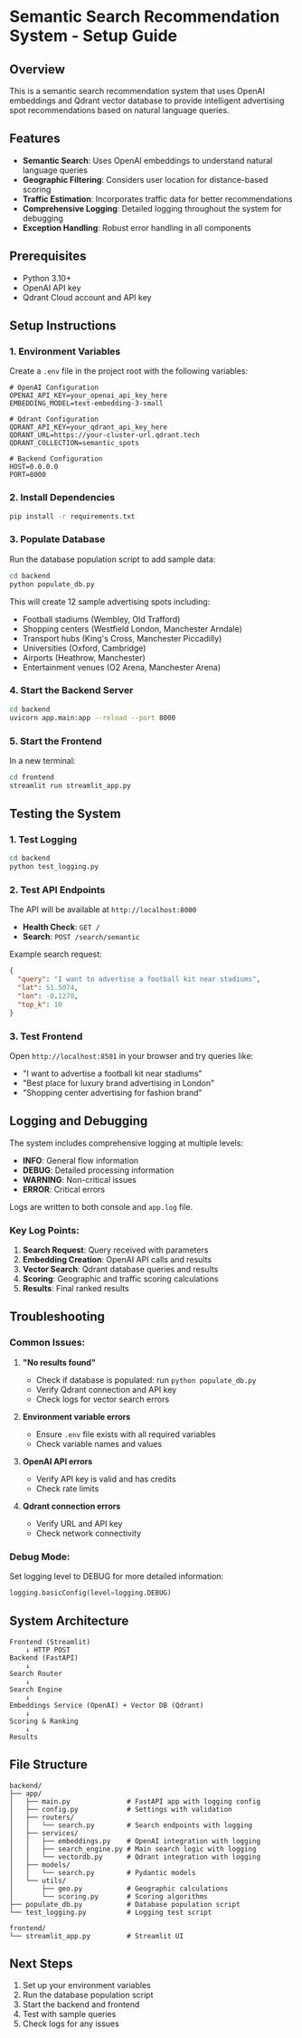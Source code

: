 # Semantic Search Recommendation System - Setup Guide

## Overview
This is a semantic search recommendation system that uses OpenAI embeddings and Qdrant vector database to provide intelligent advertising spot recommendations based on natural language queries.

## Features
- **Semantic Search**: Uses OpenAI embeddings to understand natural language queries
- **Geographic Filtering**: Considers user location for distance-based scoring
- **Traffic Estimation**: Incorporates traffic data for better recommendations
- **Comprehensive Logging**: Detailed logging throughout the system for debugging
- **Exception Handling**: Robust error handling in all components

## Prerequisites
- Python 3.10+
- OpenAI API key
- Qdrant Cloud account and API key

## Setup Instructions

### 1. Environment Variables
Create a `.env` file in the project root with the following variables:

```env
# OpenAI Configuration
OPENAI_API_KEY=your_openai_api_key_here
EMBEDDING_MODEL=text-embedding-3-small

# Qdrant Configuration
QDRANT_API_KEY=your_qdrant_api_key_here
QDRANT_URL=https://your-cluster-url.qdrant.tech
QDRANT_COLLECTION=semantic_spots

# Backend Configuration
HOST=0.0.0.0
PORT=8000
```

### 2. Install Dependencies
```bash
pip install -r requirements.txt
```

### 3. Populate Database
Run the database population script to add sample data:

```bash
cd backend
python populate_db.py
```

This will create 12 sample advertising spots including:
- Football stadiums (Wembley, Old Trafford)
- Shopping centers (Westfield London, Manchester Arndale)
- Transport hubs (King's Cross, Manchester Piccadilly)
- Universities (Oxford, Cambridge)
- Airports (Heathrow, Manchester)
- Entertainment venues (O2 Arena, Manchester Arena)

### 4. Start the Backend Server
```bash
cd backend
uvicorn app.main:app --reload --port 8000
```

### 5. Start the Frontend
In a new terminal:
```bash
cd frontend
streamlit run streamlit_app.py
```

## Testing the System

### 1. Test Logging
```bash
cd backend
python test_logging.py
```

### 2. Test API Endpoints
The API will be available at `http://localhost:8000`

- **Health Check**: `GET /`
- **Search**: `POST /search/semantic`

Example search request:
```json
{
  "query": "I want to advertise a football kit near stadiums",
  "lat": 51.5074,
  "lon": -0.1278,
  "top_k": 10
}
```

### 3. Test Frontend
Open `http://localhost:8501` in your browser and try queries like:
- "I want to advertise a football kit near stadiums"
- "Best place for luxury brand advertising in London"
- "Shopping center advertising for fashion brand"

## Logging and Debugging

The system includes comprehensive logging at multiple levels:

- **INFO**: General flow information
- **DEBUG**: Detailed processing information
- **WARNING**: Non-critical issues
- **ERROR**: Critical errors

Logs are written to both console and `app.log` file.

### Key Log Points:
1. **Search Request**: Query received with parameters
2. **Embedding Creation**: OpenAI API calls and results
3. **Vector Search**: Qdrant database queries and results
4. **Scoring**: Geographic and traffic scoring calculations
5. **Results**: Final ranked results

## Troubleshooting

### Common Issues:

1. **"No results found"**
   - Check if database is populated: run `python populate_db.py`
   - Verify Qdrant connection and API key
   - Check logs for vector search errors

2. **Environment variable errors**
   - Ensure `.env` file exists with all required variables
   - Check variable names and values

3. **OpenAI API errors**
   - Verify API key is valid and has credits
   - Check rate limits

4. **Qdrant connection errors**
   - Verify URL and API key
   - Check network connectivity

### Debug Mode:
Set logging level to DEBUG for more detailed information:
```python
logging.basicConfig(level=logging.DEBUG)
```

## System Architecture

```
Frontend (Streamlit) 
    ↓ HTTP POST
Backend (FastAPI)
    ↓
Search Router
    ↓
Search Engine
    ↓
Embeddings Service (OpenAI) + Vector DB (Qdrant)
    ↓
Scoring & Ranking
    ↓
Results
```

## File Structure
```
backend/
├── app/
│   ├── main.py              # FastAPI app with logging config
│   ├── config.py            # Settings with validation
│   ├── routers/
│   │   └── search.py        # Search endpoints with logging
│   ├── services/
│   │   ├── embeddings.py    # OpenAI integration with logging
│   │   ├── search_engine.py # Main search logic with logging
│   │   └── vectordb.py      # Qdrant integration with logging
│   ├── models/
│   │   └── search.py        # Pydantic models
│   └── utils/
│       ├── geo.py           # Geographic calculations
│       └── scoring.py       # Scoring algorithms
├── populate_db.py           # Database population script
└── test_logging.py          # Logging test script

frontend/
└── streamlit_app.py         # Streamlit UI
```

## Next Steps
1. Set up your environment variables
2. Run the database population script
3. Start the backend and frontend
4. Test with sample queries
5. Check logs for any issues
